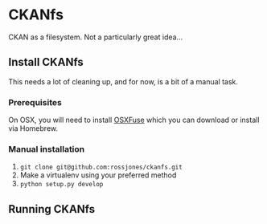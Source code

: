 
# CKANfs

CKAN as a filesystem. Not a particularly great idea...


## Install CKANfs

This needs a lot of cleaning up, and for now, is a bit of a manual task.


### Prerequisites

On OSX, you will need to install [OSXFuse](https://osxfuse.github.io/) which you can
download or install via Homebrew.

### Manual installation

1. `git clone git@github.com:rossjones/ckanfs.git`
2. Make a virtualenv using your preferred method
3. `python setup.py develop`


## Running CKANfs

